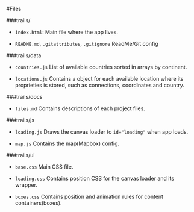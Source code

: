 #Files

###trails/

 - `index.html`:
Main file where the app lives.

 - `README.md`, `.gitattributes`, `.gitignore`
ReadMe/Git config

###trails/data

 - `countries.js`
List of available countries sorted in arrays by continent.

 - `locations.js`
Contains a object for each available location where its proprieties is stored, such as connections, coordinates and country.

###trails/docs

 - `files.md`
Contains descriptions of each project files.

###trails/js

 - `loading.js`
Draws the canvas loader to `id="loading"` when app loads.

 - `map.js`
Contains the map(Mapbox) config.

###trails/ui

 - `base.css`
Main CSS file.

 - `loading.css`
Contains position CSS for the canvas loader and its wrapper.

 - `boxes.css`
Contains position and animation rules for content containers(boxes).